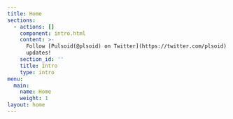 ```yaml
---
title: Home
sections:
  - actions: []
    component: intro.html
    content: >-
      Follow [Pulsoid(@plsoid) on Twitter](https://twitter.com/plsoid) for
      updates!
    section_id: ''
    title: Intro
    type: intro
menu:
  main:
    name: Home
    weight: 1
layout: home
---
```


